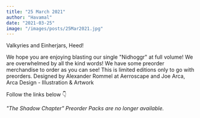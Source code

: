 ```yaml
---
title: "25 March 2021"
author: "Havamal"
date: "2021-03-25"
image: "/images/posts/25Mar2021.jpg"
---
```


Valkyries and Einherjars, Heed!

We hope you are enjoying blasting our single "Nidhoggr" at full volume!
We are overwhelmed by all the kind words!
We have some preorder merchandise to order as you can see!
This is limited editions only to go with preorders.
Designed by Alexander Rommel at Aerroscape
and Joe Arca, Arca Design - Illustration & Artwork

Follow the links below 👇

_"The Shadow Chapter" Preorder Packs are no longer available._